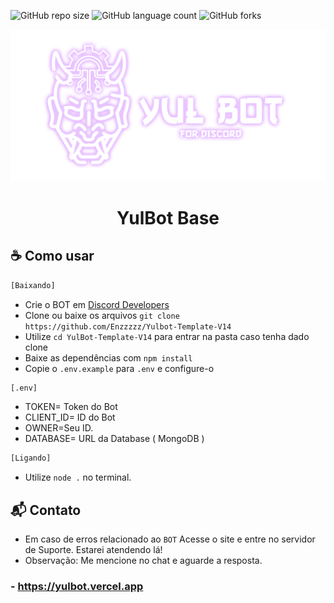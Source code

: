 

![GitHub repo size](https://img.shields.io/github/repo-size/Enzzzzz/Yulbot-Template-V14?style=for-the-badge)
![GitHub language count](https://img.shields.io/github/languages/count/Enzzzzz/Yulbot-Template-V14?style=for-the-badge)
![GitHub forks](https://img.shields.io/github/forks/Enzzzzz/Yulbot-Template-V14?style=for-the-badge)


<img src="image.png" alt="img">


<h1 align="center">YulBot Base</h1>

## ☕ Como usar

```sh
[Baixando]
```
  - Crie o BOT em [Discord Developers](https://discord.com/developers/)
  - Clone ou baixe os arquivos `git clone https://github.com/Enzzzzz/Yulbot-Template-V14` 
  - Utilize `cd YulBot-Template-V14` para entrar na pasta caso tenha dado clone
  - Baixe as dependências com `npm install`
  - Copie o `.env.example` para `.env` e configure-o
```sh
[.env]
```
  - TOKEN= Token do Bot
  - CLIENT_ID= ID do Bot
  - OWNER=Seu ID.
  - DATABASE= URL da Database ( MongoDB )
```sh
[Ligando]
```
  - Utilize `node .` no terminal.


## 📬 Contato
 - Em caso de erros relacionado ao `BOT` Acesse o site e entre no servidor de Suporte. Estarei atendendo lá!
 - Observação: Me mencione no chat e aguarde a resposta.
### - https://yulbot.vercel.app